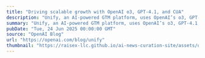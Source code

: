 ```yaml
---
title: "Driving scalable growth with OpenAI o3, GPT-4.1, and CUA"
description: "Unify, an AI-powered GTM platform, uses OpenAI’s o3, GPT-4.1, and CUA to automate prospecting, research, and outreach. With hyper-personalized messaging and an always-on workflow, Unify helps teams generate pipeline at scale while focusing on high-impact customer interactions."
summary: "Unify, an AI-powered GTM platform, uses OpenAI’s o3, GPT-4.1, and CUA to automate prospecting, research, and outreach. With hyper-personalized messaging and an always-on workflow, Unify helps teams generate pipeline at scale while focusing on high-impact customer interactions."
pubDate: "Tue, 24 Jun 2025 00:00:00 GMT"
source: "OpenAI Blog"
url: "https://openai.com/blog/unify"
thumbnail: "https://raisex-llc.github.io/ai-news-curation-site/assets/openai_logo.png"
---
```



